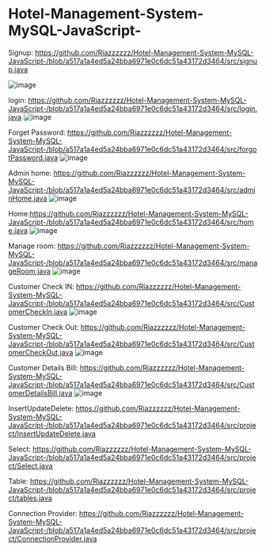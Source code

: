 # Hotel-Management-System-MySQL-JavaScript-

Signup: https://github.com/Riazzzzzz/Hotel-Management-System-MySQL-JavaScript-/blob/a517a1a4ed5a24bba6971e0c6dc51a43172d3464/src/signup.java

![image](https://user-images.githubusercontent.com/130599791/232100776-f2f67dbe-e534-44fb-a131-5937172228f0.png)

login:  https://github.com/Riazzzzzz/Hotel-Management-System-MySQL-JavaScript-/blob/a517a1a4ed5a24bba6971e0c6dc51a43172d3464/src/login.java
![image](https://user-images.githubusercontent.com/130599791/232101600-51e444cc-de89-4d22-852a-66b8e9ca4a4a.png)


Forget Password: https://github.com/Riazzzzzz/Hotel-Management-System-MySQL-JavaScript-/blob/a517a1a4ed5a24bba6971e0c6dc51a43172d3464/src/forgotPassword.java
![image](https://user-images.githubusercontent.com/130599791/232101707-d3514f24-204d-4b0b-a0f5-ce160bec6767.png)

Admin home: https://github.com/Riazzzzzz/Hotel-Management-System-MySQL-JavaScript-/blob/a517a1a4ed5a24bba6971e0c6dc51a43172d3464/src/adminHome.java
![image](https://user-images.githubusercontent.com/130599791/232101753-b06782b2-5ea0-41da-a962-84f382cf39ae.png)

Home:https://github.com/Riazzzzzz/Hotel-Management-System-MySQL-JavaScript-/blob/a517a1a4ed5a24bba6971e0c6dc51a43172d3464/src/home.java
![image](https://user-images.githubusercontent.com/130599791/232101783-a847adab-0604-45d4-bbc3-aa74cdce9de6.png)

Manage room: https://github.com/Riazzzzzz/Hotel-Management-System-MySQL-JavaScript-/blob/a517a1a4ed5a24bba6971e0c6dc51a43172d3464/src/manageRoom.java
![image](https://user-images.githubusercontent.com/130599791/232101828-19064201-2bcf-4e47-af3f-1dd0db3c8776.png)

Customer Check IN: https://github.com/Riazzzzzz/Hotel-Management-System-MySQL-JavaScript-/blob/a517a1a4ed5a24bba6971e0c6dc51a43172d3464/src/CustomerCheckIn.java
![image](https://user-images.githubusercontent.com/130599791/232101889-214beb75-bfc4-483a-996e-71d8860c6b2a.png)

Customer Check Out: https://github.com/Riazzzzzz/Hotel-Management-System-MySQL-JavaScript-/blob/a517a1a4ed5a24bba6971e0c6dc51a43172d3464/src/CustomerCheckOut.java
![image](https://user-images.githubusercontent.com/130599791/232101952-0b637551-5c23-497d-868a-f34a98fdd2b4.png)

Customer Details Bill: https://github.com/Riazzzzzz/Hotel-Management-System-MySQL-JavaScript-/blob/a517a1a4ed5a24bba6971e0c6dc51a43172d3464/src/CustomerDetailsBill.java
![image](https://user-images.githubusercontent.com/130599791/232102004-b60b8aa4-9a94-4e51-997f-1982dc13de76.png)

InsertUpdateDelete: https://github.com/Riazzzzzz/Hotel-Management-System-MySQL-JavaScript-/blob/a517a1a4ed5a24bba6971e0c6dc51a43172d3464/src/project/InsertUpdateDelete.java

Select: https://github.com/Riazzzzzz/Hotel-Management-System-MySQL-JavaScript-/blob/a517a1a4ed5a24bba6971e0c6dc51a43172d3464/src/project/Select.java

Table: https://github.com/Riazzzzzz/Hotel-Management-System-MySQL-JavaScript-/blob/a517a1a4ed5a24bba6971e0c6dc51a43172d3464/src/project/tables.java

Connection Provider: https://github.com/Riazzzzzz/Hotel-Management-System-MySQL-JavaScript-/blob/a517a1a4ed5a24bba6971e0c6dc51a43172d3464/src/project/ConnectionProvider.java


